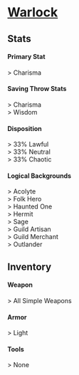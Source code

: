 # **[Warlock](https://www.dndbeyond.com/classes/warlock)**
## **Stats**
#### **Primary Stat**
\> Charisma
#### **Saving Throw Stats**
\> Charisma<br>
\> Wisdom
#### **Disposition**
\> 33% Lawful<br>
\> 33% Neutral<br>
\> 33% Chaotic
#### **Logical Backgrounds**
\> Acolyte<br>
\> Folk Hero<br>
\> Haunted One<br>
\> Hermit<br>
\> Sage<br>
\> Guild Artisan<br>
\> Guild Merchant<br>
\> Outlander
## **Inventory**
#### **Weapon**
\> All Simple Weapons
#### **Armor**
\> Light
#### **Tools**
\> None
